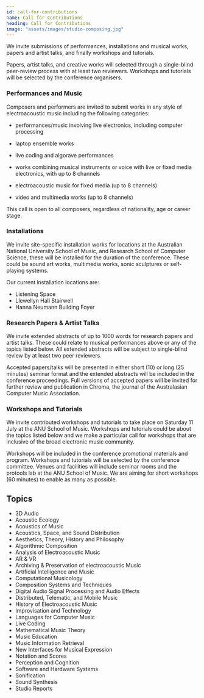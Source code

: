 ```yaml
---
id: call-for-contributions
name: Call for Contributions
heading: Call for Contributions
image: "assets/images/studio-composing.jpg"
---
```


We invite submissions of performances, installations and musical works, papers
and artist talks, and finally workshops and tutorials.

Papers, artist talks, and creative works will selected through a single-blind
peer-review process with at least two reviewers. Workshops and tutorials will be
selected by the conference organisers.

### Performances and Music

Composers and performers are invited to submit works in any style of
electroacoustic music including the following categories:

- performances/music involving live electronics, including computer processing

- laptop ensemble works

- live coding and algorave performances

- works combining musical instruments or voice with live or fixed media
  electronics, with up to 8 channels

- electroacoustic music for fixed media (up to 8 channels)

- video and multimedia works (up to 8 channels)

This call is open to all composers, regardless of nationality, age or career
stage.

### Installations

We invite site-specific installation works for locations at the Australian
National University School of Music, and Research School of Computer Science,
these will be installed for the duration of the conference. These could be sound
art works, multimedia works, sonic sculptures or self-playing systems.

Our current installation locations are:

- Listening Space
- Llewellyn Hall Stairwell
- Hanna Neumann Building Foyer

### Research Papers & Artist Talks

We invite extended abstracts of up to 1000 words for research papers and artist
talks. These could relate to musical performances above or any of the topics
listed below. All extended abstracts will be subject to single-blind review by
at least two peer reviewers.

Accepted papers/talks will be presented in either short (10) or long (25
minutes) seminar format and the extended abstracts will be included in the
conference proceedings. Full versions of accepted papers will be invited for
further review and publication in Chroma, the journal of the Australasian
Computer Music Association.

### Workshops and Tutorials

We invite contributed workshops and tutorials to take place on Saturday 11 July
at the ANU School of Music. Workshops and tutorials could be about the topics
listed below and we make a particular call for workshops that are inclusive of
the broad electronic music community.

Workshops will be included in the conference promotional materials and program.
Workshops and tutorials will be selected by the conference committee. Venues and
facilities will include seminar rooms and the protools lab at the ANU School of
Music. We are aiming for short workshops (60 minutes) to enable as many as
possible.

## Topics

- 3D Audio
- Acoustic Ecology
- Acoustics of Music
- Acoustics, Space, and Sound Distribution
- Aesthetics, Theory, History and Philosophy
- Algorithmic Composition
- Analysis of Electroacoustic Music
- AR & VR
- Archiving & Preservation of electroacoustic Music
- Artificial Intelligence and Music
- Computational Musicology
- Composition Systems and Techniques
- Digital Audio Signal Processing and Audio Effects
- Distributed, Telematic, and Mobile Music
- History of Electroacoustic Music
- Improvisation and Technology
- Languages for Computer Music
- Live Coding
- Mathematical Music Theory
- Music Education
- Music Information Retrieval
- New Interfaces for Musical Expression
- Notation and Scores
- Perception and Cognition
- Software and Hardware Systems
- Sonification
- Sound Synthesis
- Studio Reports
